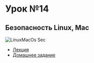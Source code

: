 # Урок №14
## Безопасность Linux, Mac

![LinuxMacOs Sec](https://lemon.school/storage/2023/12/CHto-obshhego-mezhdu-MacOS-y-Linux_-780x258.jpg)

* [Лекция](14-Linux-Mac.pdf)
* [Домашнее задание](HW14.md)
